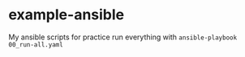 # example-ansible
My ansible scripts for practice
run everything with `ansible-playbook 00_run-all.yaml`
